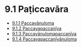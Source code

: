 # 9.1 Paṭiccavāra

* [9.1.1 Paccayānuloma](9.1/9.1.1.md)
* [9.1.2 Paccayapaccanīya](9.1/9.1.2.md)
* [9.1.3 Paccayānulomapaccanīya](9.1/9.1.3.md)
* [9.1.4 Paccayapaccanīyānuloma](9.1/9.1.4.md)
